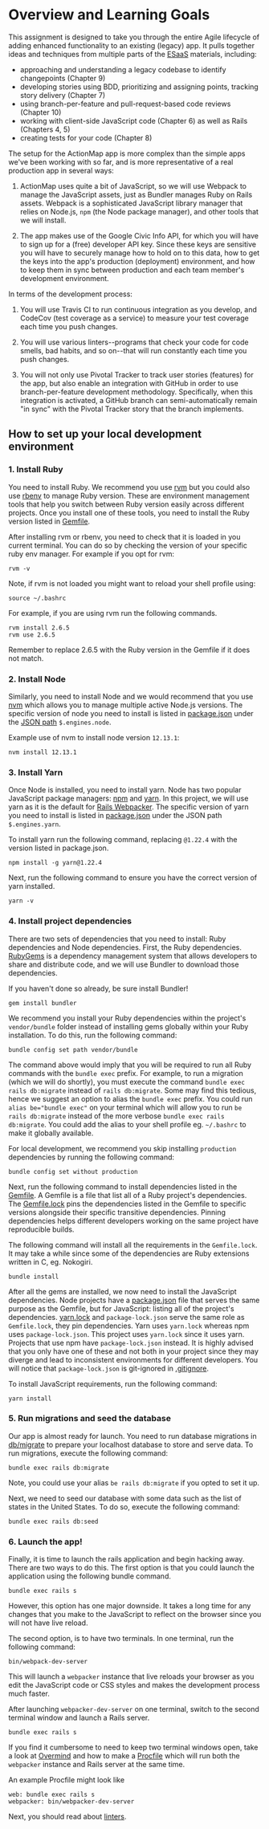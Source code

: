 # Overview and Learning Goals

This assignment is designed to take you through the entire Agile
lifecycle of adding enhanced functionality to an existing (legacy) app.
It pulls together ideas and techniques from multiple parts of the 
[ESaaS](http://www.saasbook.info) materials, including:

* approaching and understanding a legacy codebase to identify
changepoints (Chapter 9)
* developing stories using BDD, prioritizing and assigning points,
tracking story delivery (Chapter 7)
* using branch-per-feature and pull-request-based code reviews
(Chapter 10)
* working with client-side JavaScript code (Chapter 6) as well as
Rails (Chapters 4, 5)
* creating tests for your code (Chapter 8)

The setup for the ActionMap app is more complex than the simple apps we've been
working with so far, and is more representative of a real production
app in several ways:

1. ActionMap uses quite a bit of JavaScript, so we will use Webpack to
manage the JavaScript assets, just as Bundler manages Ruby on Rails
assets.  Webpack is a sophisticated JavaScript library manager that
relies on Node.js, `npm` (the Node package manager), and other tools
that we will install.

2. The app makes use of the Google Civic Info API, for which you will
have to sign up for a (free) developer API key.  Since these keys are
sensitive you will have to securely manage how to hold on to this
data, how to get the keys into the app's production (deployment)
environment, and how to keep them in sync between production and each
team member's development environment.

In terms of the development process:

1. You will use Travis CI to run continuous integration as you
develop, and CodeCov (test coverage as a service) to measure your test
coverage each time you push changes.

2. You will use various linters--programs that check your code for
code smells, bad habits, and so on--that will run constantly each time
you push changes.

3. You will not only use Pivotal Tracker to track user stories
(features) for the app, but also enable an integration with GitHub in
order to use branch-per-feature development methodology. Specifically,
when this integration is activated, a GitHub branch can
semi-automatically remain "in sync" with the Pivotal Tracker story
that the branch implements.

    




## How to set up your local development environment
### 1. Install Ruby
You need to install Ruby. We recommend you use [rvm](https://rvm.io/) but you could also use [rbenv](https://github.com/rbenv/rbenv) to manage Ruby version.
These are environment management tools that help you switch between Ruby version easily across different projects.
Once you install one of these tools, you need to install the Ruby version listed in [Gemfile](../Gemfile).

After installing rvm or rbenv, you need to check that it is loaded in you current terminal.
You can do so by checking the version of your specific ruby env manager. 
For example if you opt for rvm:
```shell script
rvm -v
```

Note, if rvm is not loaded you might want to reload your shell profile using:
```shell script
source ~/.bashrc
```

For example, if you are using rvm run the following commands.
```shell script
rvm install 2.6.5
rvm use 2.6.5
```
Remember to replace 2.6.5 with the Ruby version in the Gemfile if it does not match.

### 2. Install Node
Similarly, you need to install Node and we would recommend that you use [nvm](https://github.com/nvm-sh/nvm) which allows you to manage multiple active Node.js versions.
The specific version of node you need to install is listed in [package.json](../package.json) under the [JSON path](https://github.com/json-path/JsonPath) `$.engines.node`.

Example use of nvm to install node version `12.13.1`:
```shell script
nvm install 12.13.1
```

### 3. Install Yarn
Once Node is installed, you need to install yarn. Node has two popular JavaScript package managers: [npm](https://github.com/npm/cli) and [yarn](https://github.com/yarnpkg/yarn).
In this project, we will use yarn as it is the default for [Rails Webpacker](https://github.com/rails/webpacker).
The specific version of yarn you need to install is listed in [package.json](../package.json) under the JSON path `$.engines.yarn`.

To install yarn run the following command, replacing `@1.22.4` with the version listed in package.json.
```shell script
npm install -g yarn@1.22.4
```

Next, run the following command to ensure you have the correct version of yarn installed.
```shell script
yarn -v
```

### 4. Install project dependencies
There are two sets of dependencies that you need to install: Ruby dependencies and Node dependencies.
First, the Ruby dependencies. [RubyGems](https://rubygems.org/) is a dependency management system that allows developers to share and distribute code, and we will use Bundler to download those dependencies.

If you haven't done so already, be sure install Bundler!
```shell script
gem install bundler
```

We recommend you install your Ruby dependencies within the project's `vendor/bundle` folder instead of installing gems globally within your Ruby installation.
To do this, run the following command:
```shell script
bundle config set path vendor/bundle 
```

The command above would imply that you will be required to run all Ruby commands with the `bundle exec` prefix.
For example, to run a migration (which we will do shortly), you must execute the command `bundle exec rails db:migrate` instead of `rails db:migrate`.
Some may find this tedious, hence we suggest an option to alias the `bundle exec` prefix. 
You could run `alias be="bundle exec"` on your terminal which will allow you to run `be rails db:migrate` instead of the more verbose `bundle exec rails db:migrate`.
You could add the alias to your shell profile eg. `~/.bashrc` to make it globally available.

For local development, we recommend you skip installing `production` dependencies by running the following command:
```shell script
bundle config set without production
```

Next, run the following command to install dependencies listed in the [Gemfile](../Gemfile).
A Gemfile is a file that list all of a Ruby project's dependencies. 
The [Gemfile.lock](../Gemfile.lock) pins the dependencies listed in the Gemfile to specific versions alongside their specific transitive dependencies.
Pinning dependencies helps different developers working on the same project have reproducible builds.

The following command will install all the requirements in the `Gemfile.lock`.
It may take a while since some of the dependencies are Ruby extensions written in C, eg. Nokogiri.
```shell script
bundle install
```

After all the gems are installed, we now need to install the JavaScript dependencies.
Node projects have a [package.json](../package.json) file that serves the same purpose as the Gemfile, but for JavaScript: listing all of the project's dependencies.
[yarn.lock](../yarn.lock) and `package-lock.json` serve the same role as `Gemfile.lock`, they pin dependencies. 
Yarn uses `yarn.lock` whereas npm uses `package-lock.json`. This project uses `yarn.lock` since it uses yarn.
Projects that use npm have `package-lock.json` instead. It is highly advised that you only have one of these and not both
in your project since they may diverge and lead to inconsistent environments for different developers. 
You will notice that `package-lock.json` is git-ignored in [.gitignore](../.gitignore).

To install JavaScript requirements, run the following command:
```shell script
yarn install
```

### 5. Run migrations and seed the database
Our app is almost ready for launch. You need to run database migrations in [db/migrate](../db/migrate) to prepare your localhost
database to store and serve data. To run migrations, execute the following command:
```shell script
bundle exec rails db:migrate
```
Note, you could use your alias `be rails db:migrate` if you opted to set it up.

Next, we need to seed our database with some data such as the list of states in the United States.
To do so, execute the following command:
```shell script
bundle exec rails db:seed
```

### 6. Launch the app!
Finally, it is time to launch the rails application and begin hacking away.
There are two ways to do this. The first option is that you could launch the application using the following bundle command.
```shell script
bundle exec rails s
```

However, this option has one major downside. It takes a long time for any changes that you make to the JavaScript to reflect on the browser since you will not have live reload.

The second option, is to have two terminals. In one terminal, run the following command:
```shell script
bin/webpack-dev-server
``` 

This will launch a `webpacker` instance that live reloads your browser as you edit the JavaScript code or CSS styles and makes the development process much faster.

After launching `webpacker-dev-server` on one terminal, switch to the second terminal window and launch a Rails server.
```shell script
bundle exec rails s
```

If you find it cumbersome to need to keep two terminal windows open, take a look at [Overmind](https://github.com/DarthSim/overmind) and how to make a [Procfile](https://devcenter.heroku.com/articles/procfile) which will run both the `webpacker` instance and Rails server at the same time.

An example Procfile might look like
```
web: bundle exec rails s
webpacker: bin/webpacker-dev-server
```

Next, you should read about [linters](./linters.md).
